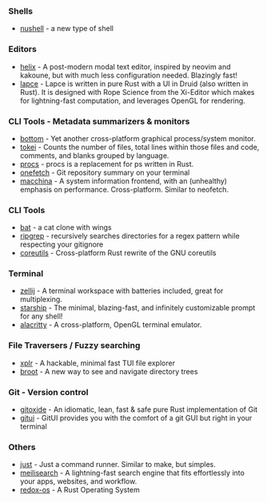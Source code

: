 ### Shells
- [nushell](https://github.com/nushell/nushell) - a new type of shell

### Editors
- [helix](https://github.com/helix-editor/helix) - A post-modern modal text editor, inspired by neovim and kakoune, but with much less configuration needed. Blazingly fast!
- [lapce](https://github.com/lapce/lapce) - Lapce is written in pure Rust with a UI in Druid (also written in Rust).
 It is designed with Rope Science from the Xi-Editor which makes for lightning-fast computation, and leverages OpenGL for rendering.

### CLI Tools - Metadata summarizers & monitors
- [bottom](https://github.com/ClementTsang/bottom) - Yet another cross-platform graphical process/system monitor.
- [tokei](https://github.com/XAMPPRocky/tokei) - Counts the number of files, total lines within those files and code, comments, and blanks grouped by language.
- [procs](https://github.com/dalance/procs) - procs is a replacement for ps written in Rust.
- [onefetch](https://github.com/o2sh/onefetch) - Git repository summary on your terminal
- [macchina](https://github.com/Macchina-CLI/macchina) - A system information frontend, with an (unhealthy) emphasis on performance. Cross-platform. Similar to neofetch.

### CLI Tools
- [bat](https://github.com/sharkdp/bat) - a cat clone with wings
- [ripgrep](https://github.com/BurntSushi/ripgrep) - recursively searches directories for a regex pattern while respecting your gitignore 
- [coreutils](https://github.com/uutils/coreutils) - Cross-platform Rust rewrite of the GNU coreutils

### Terminal
- [zellij](https://github.com/zellij-org/zellij) - A terminal workspace with batteries included, great for multiplexing.
- [starship](https://github.com/starship/starship) - The minimal, blazing-fast, and infinitely customizable prompt for any shell!  
- [alacritty](https://github.com/alacritty/alacritty) - A cross-platform, OpenGL terminal emulator. 

### File Traversers / Fuzzy searching
- [xplr](https://github.com/sayanarijit/xplr) - A hackable, minimal fast TUI file explorer
- [broot](https://github.com/Canop/broot) - A new way to see and navigate directory trees

### Git - Version control
- [gitoxide](https://github.com/Byron/gitoxide) -  An idiomatic, lean, fast & safe pure Rust implementation of Git 
- [gitui](https://github.com/extrawurst/gitui) - GitUI provides you with the comfort of a git GUI but right in your terminal

### Others
- [just](https://github.com/casey/just) - Just a command runner. Similar to make, but simples.
- [meilisearch](https://github.com/meilisearch/meilisearch) -  A lightning-fast search engine that fits effortlessly into your apps, websites, and workflow.
- [redox-os](https://gitlab.redox-os.org/redox-os/redox) - A Rust Operating System
